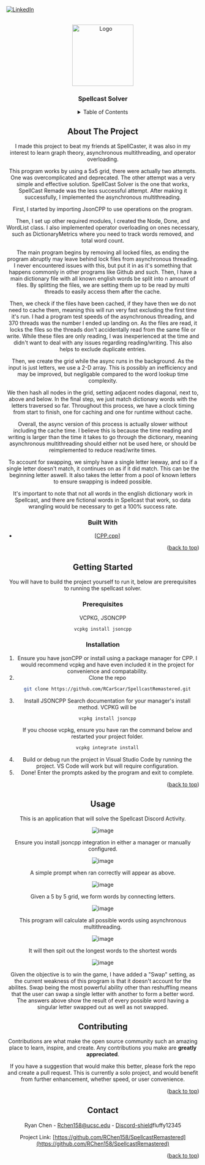 <a id="readme-top"></a>

[![LinkedIn][linkedin-shield]][linkedin-url]



<!-- PROJECT LOGO -->
<br />
<div align="center">
  <a href="https://github.com/RCarScar/SpellcastRemastered">
    <img src="images/Disc.png" alt="Logo" width="160" height="160">
  </a>

<h3 align="center">Spellcast Solver</h3>


<!-- TABLE OF CONTENTS -->
<details>
  <summary>Table of Contents</summary>
  <ol>
    <li>
      <a href="#about-the-project">About The Project</a>
      <ul>
        <li><a href="#built-with">Built With</a></li>
      </ul>
    </li>
    <li>
      <a href="#getting-started">Getting Started</a>
      <ul>
        <li><a href="#prerequisites">Prerequisites</a></li>
        <li><a href="#installation">Installation</a></li>
      </ul>
    </li>
    <li><a href="#usage">Usage</a></li>
  </ol>
</details>



<!-- ABOUT THE PROJECT -->
## About The Project

I made this project to beat my friends at SpellCaster, it was also in my interest to learn graph theory, asynchronous multithreading, and operator overloading.

This program works by using a 5x5 grid, there were actually two attempts. One was overcomplicated and deprecated. The other attempt was a very simple and effective solution. SpellCast Solver is the one that works, SpellCast Remade was the less successful attempt.
After making it successfully, I implemented the asynchronous multithreading.

First, I started by importing JsonCPP to use operations on the program.

Then, I set up other required modules, I created the Node, Done, and WordList class. I also implemented operator overloading on ones necessary, such as DictionaryMetrics where you need to track words removed, and total word count.

The main program begins by removing all locked files, as ending the program abruptly may leave behind lock files from asynchronous threading. I never encountered issues with this, but put it in as it's something that happens commonly in other programs like Github and such.
Then, I have a main dictionary file with all known english words be split into n amount of files. By splitting the files, we are setting them up to be read by multi threads to easily access them after the cache.

Then, we check if the files have been cached, if they have then we do not need to cache them, meaning this will run very fast excluding the first time it's run. I had a program test speeds of the asynchronous threading, and 370 threads was the number I ended up landing on.
As the files are read, it locks the files so the threads don't accidentally read from the same file or write. While these files are only reading, I was inexperienced at the time and didn't want to deal with any issues regarding reading/writing. This also helps to exclude duplicate entries.

Then, we create the grid while the async runs in the background. As the input is just letters, we use a 2-D array. This is possibly an inefficiency and may be improved, but negligable compared to the word lookup time complexity.

We then hash all nodes in the grid, setting adjacent nodes diagonal, next to, above and below. In the final step, we just match dictionary words with the letters traversed so far. 
Throughout this process, we have a clock timing from start to finish, one for caching and one for runtime without cache.

Overall, the async version of this process is actually slower without including the cache time. I believe this is because the time reading and writing is larger than the time it takes to go through the dictionary, meaning asynchronous multithreading should either not be used here, or should be reimplemented to reduce read/write times.

To account for swapping, we simply have a single letter leeway, and so if a single letter doesn't match, it continues on as if it did match. This can be the beginning letter aswell. It also takes the letter from a pool of known letters to ensure swapping is indeed possible.

It's important to note that not all words in the english dictionary work in Spellcast, and there are fictional words in Spellcast that work, so data wrangling would be necessary to get a 100% success rate.



### Built With

* [[CPP.cpp]]

<p align="right">(<a href="#readme-top">back to top</a>)</p>



<!-- GETTING STARTED -->
## Getting Started

You will have to build the project yourself to run it, below are prerequisites to running the spellcast solver.

### Prerequisites

VCPKG, JSONCPP
  ```sh
  vcpkg install jsoncpp
  ```

### Installation

1. Ensure you have jsonCPP or install using a package manager for CPP. I would recommend vcpkg and have even included it in the project for convenience and compatability.
2. Clone the repo
   ```sh
   git clone https://github.com/RCarScar/SpellcastRemastered.git
   ```
3. Install JSONCPP
   Search documentation for your manager's install method. VCPKG will be
   ```sh
   vcpkg install jsoncpp
   ```
   If you choose vcpkg, ensure you have ran the command below and restarted your project folder.
   ```sh
   vcpkg integrate install
   ```
5. Build or debug run the project in Visual Studio Code by running the project. VS Code will work but will require configuration.
6. Done! Enter the prompts asked by the program and exit to complete.

<p align="right">(<a href="#readme-top">back to top</a>)</p>



<!-- USAGE EXAMPLES -->
## Usage
This is an application that will solve the Spellcast Discord Activity.

![image](https://github.com/user-attachments/assets/07e1e1f6-9808-48e6-bd6a-02be91d8c74e)

Ensure you install jsoncpp integration in either a manager or manually configured.

![image](https://github.com/user-attachments/assets/5c375ea3-cff2-461e-96f7-05149f8b73b0)

A simple prompt when ran correctly will appear as above.

![image](https://github.com/user-attachments/assets/22cb61ef-5959-478a-adc2-11638fbae1ed)

Given a 5 by 5 grid, we form words by connecting letters.

![image](https://github.com/user-attachments/assets/28683658-cbba-4852-bc21-47e214ec3cd3)

This program will calculate all possible words using asynchronous multithreading.

![image](https://github.com/user-attachments/assets/0216f4e8-4a4c-4ee7-bc32-dd3ec22f7060)

It will then spit out the longest words to the shortest words

![image](https://github.com/user-attachments/assets/808bf19d-eed2-4170-b182-62c879ce42af)

Given the objective is to win the game, I have added a "Swap" setting, as the current weakness of this program is that it doesn't account for the abilites. Swap being the most powerful ability other than reshuffling means that the user can swap a single letter with another to form a better word. The answers above show the result of every possible word having a singular letter swapped out as well as not swapped.



<!-- CONTRIBUTING -->
## Contributing

Contributions are what make the open source community such an amazing place to learn, inspire, and create. Any contributions you make are **greatly appreciated**.

If you have a suggestion that would make this better, please fork the repo and create a pull request. This is currently a solo project, and would benefit from further enhancement, whether speed, or user convenience.

<p align="right">(<a href="#readme-top">back to top</a>)</p>



<!-- CONTACT -->
## Contact

Ryan Chen - Rchen158@ucsc.edu - [Discord-shield]fluffy12345

Project Link: [https://github.com/RChen158/SpellcastRemastered](https://github.com/RChen158/SpellcastRemastered)

<p align="right">(<a href="#readme-top">back to top</a>)</p>

<!-- MARKDOWN LINKS & IMAGES -->
<!-- https://www.markdownguide.org/basic-syntax/#reference-style-links -->
[issues-shield]: https://img.shields.io/github/issues/github_username/repo_name.svg?style=for-the-badge
[issues-url]: https://github.com/RCarScar/SpellcastRemastered/issues
[license-shield]: https://img.shields.io/github/license/github_username/repo_name.svg?style=for-the-badge
[linkedin-shield]: https://img.shields.io/badge/-LinkedIn-black.svg?style=for-the-badge&logo=linkedin&colorB=555
[linkedin-url]: https://www.linkedin.com/in/ryan-chen-3565aa357/
[CPP.cpp]: https://img.shields.io/badge/-c++-black?logo=c%2B%2B&style=social
[Discord-shield]: https://static-00.iconduck.com/assets.00/discord-icon-256x256-9roejvqx.png
[CPP-url]: https://isocpp.org
[Laravel-url]: https://laravel.com
[Bootstrap.com]: https://img.shields.io/badge/Bootstrap-563D7C?style=for-the-badge&logo=bootstrap&logoColor=white
[Bootstrap-url]: https://getbootstrap.com
[JQuery.com]: https://img.shields.io/badge/jQuery-0769AD?style=for-the-badge&logo=jquery&logoColor=white
[JQuery-url]: https://jquery.com 
